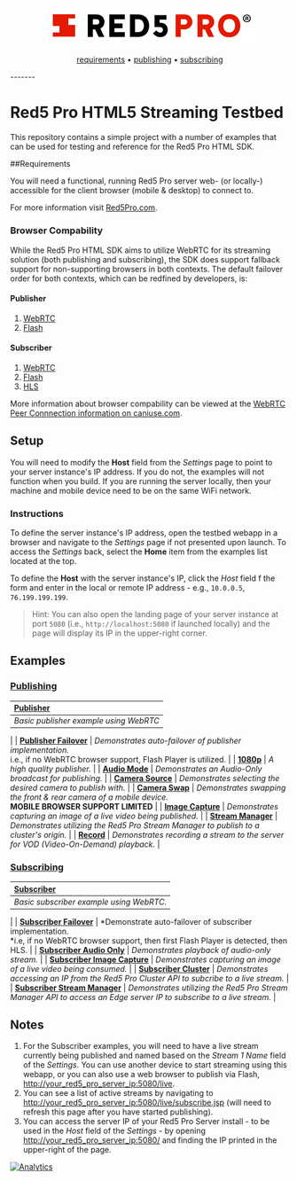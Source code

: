 <h3 align="center">
  <img src="assets/red5pro_logo.png" alt="Red5 Pro Logo" />
</h3>
<p align="center">
  <a href="#requirements">requirements</a> &bull;
  <a href="#publishing">publishing</a> &bull;
  <a href="#subscribing">subscribing</a>
</p>
-------

# Red5 Pro HTML5 Streaming Testbed
This repository contains a simple project with a number of examples that can be used for testing and reference for the Red5 Pro HTML SDK.

##Requirements

You will need a functional, running Red5 Pro server web- (or locally-) accessible for the client browser (mobile & desktop) to connect to.

For more information visit [Red5Pro.com](http://red5pro.com).

### Browser Compability
While the Red5 Pro HTML SDK aims to utilize WebRTC for its streaming solution (both publishing and subscribing), the SDK does support fallback support for non-supporting browsers in both contexts. The default failover order for both contexts, which can be redfined by developers, is:

#### Publisher
1. [WebRTC](https://webrtc.org/)
2. [Flash](http://www.adobe.com/software/flash/about/)

#### Subscriber
1. [WebRTC](https://webrtc.org/)
2. [Flash](http://www.adobe.com/software/flash/about/)
3. [HLS](https://developer.apple.com/streaming/)

More information about browser compability can be viewed at the [WebRTC Peer Connnection information on caniuse.com](http://caniuse.com/#feat=rtcpeerconnection).

## Setup

You will need to modify the **Host** field from the _Settings_ page to point to your server instance's IP address.  If you do not, the examples will not function when you build. If you are running the server locally, then your machine and mobile device need to be on the same WiFi network.

### Instructions
To define the server instance's IP address, open the testbed webapp in a browser and navigate to the _Settings_ page if not presented upon launch. To access the _Settings_ back, select the **Home** item from the examples list located at the top.

To define the **Host** with the server instance's IP, click the _Host_ field f the form and enter in the local or remote IP address - e.g., `10.0.0.5`, `76.199.199.199`.

> Hint: You can also open the landing page of your server instance at port `5080` (i.e., `http://localhost:5080` if launched locally) and the page will display its IP in the upper-right corner.

## Examples

### [Publishing](src/page/test/publish)

| **[Publisher](src/page/test/publish)**
| :-----
| *Basic publisher example using WebRTC*
|
| **[Publisher Failover](src/page/test/publishFailover)**
| *Demonstrates auto-failover of publisher implementation.*<br>i.e., if no WebRTC browser support, Flash Player is utilized.
|
| **[1080p](src/page/test/publish1080)**
| *A high quality publisher.*
|
| **[Audio Mode](src/page/test/publishAudioOnly)**
| *Demonstrates an Audio-Only broadcast for publishing.*
|
| **[Camera Source](src/page/test/publishCameraSource)**
| *Demonstrates selecting the desired camera to publish with.*
|
| **[Camera Swap](src/page/test/publishCameraSwap)**
| *Demonstrates swapping the front & rear camera of a mobile device.*<br>**MOBILE BROWSER SUPPORT LIMITED**
|
| **[Image Capture](src/page/test/publishImageCapture)**
| *Demonstrates capturing an image of a live video being published.*
|
| **[Stream Manager](src/page/test/publishStreamManager)**
| *Demonstrates utilizing the Red5 Pro Stream Manager to publish to a cluster's origin.*
|
| **[Record](src/page/test/publishRecord)**
| *Demonstrates recording a stream to the server for VOD (Video-On-Demand) playback.*
|

### [Subscribing](src/page/subscribe)

| **[Subscriber](src/page/subscribe)**
| :-----
| *Basic subscriber example using WebRTC.*
|
| **[Subscriber Failover](src/page/test/subscribeFailover)**
| *Demonstrate auto-failover of subscriber implementation.<br>*i.e, if no WebRTC browser support, then first Flash Player is detected, then HLS.
|
| **[Subscriber Audio Only](src/page/test/subscribeAudioOnly)**
| *Demonstrates playback of audio-only stream.*
|
| **[Subscriber Image Capture](src/page/test/subscribeImageCapture)**
| *Demonstrates capturing an image of a live video being consumed.*
|
| **[Subscriber Cluster](src/page/test/subscribeCluster)**
| *Demonstrates accessing an IP from the Red5 Pro Cluster API to subcribe to a live stream.*
|
| **[Subscriber Stream Manager](src/page/test/subscribeStreamManager)**
| *Demonstrates utilizing the Red5 Pro Stream Manager API to access an Edge server IP to subscribe to a live stream.*
|

## Notes

1. For the Subscriber examples, you will need to have a live stream currently being published and named based on the *Stream 1 Name* field of the _Settings_. You can use another device to start streaming using this webapp, or you can also use a web browser to publish via Flash, [http://your_red5_pro_server_ip:5080/live](http://your_red5_pro_server_ip:5080/live).
2. You can see a list of active streams by navigating to [http://your_red5_pro_server_ip:5080/live/subscribe.jsp](http://your_red5_pro_server_ip:5080/live/subscribe.jsp) (will need to refresh this page after you have started publishing).
3. You can access the server IP of your Red5 Pro Server install - to be used in the *Host* field of the _Settings_ - by opening [http://your_red5_pro_server_ip:5080/](http://your_red5_pro_server_ip:5080/) and finding the IP printed in the upper-right of the page.

[![Analytics](https://ga-beacon.appspot.com/UA-59819838-3/red5pro/streaming-html?pixel)](https://github.com/igrigorik/ga-beacon)
